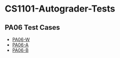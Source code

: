 # CS1101-Autograder-Tests

## PA06 Test Cases
- [PA06-W](./PA06/PA06-W.md)
- [PA06-A](./PA06/PA06-A.md)
- [PA06-B](./PA06/PA06-B.md)





